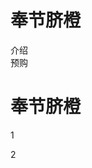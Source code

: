 <!-- qingcheng188.com.github.io -->
 <body>

<div id="header">
<h1>奉节脐橙</h1>
</div>

<div id="nav">
介绍<br>
预购<br>
</div>

<div id="section">
<h1>奉节脐橙</h1>
<p>
1
</p>
<p>
2
</p>
</div>
